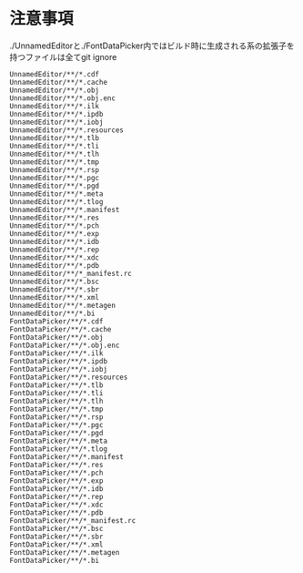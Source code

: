 # 注意事項

./UnnamedEditorと./FontDataPicker内ではビルド時に生成される系の拡張子を持つファイルは全てgit ignore

    UnnamedEditor/**/*.cdf
    UnnamedEditor/**/*.cache
    UnnamedEditor/**/*.obj
    UnnamedEditor/**/*.obj.enc
    UnnamedEditor/**/*.ilk
    UnnamedEditor/**/*.ipdb
    UnnamedEditor/**/*.iobj
    UnnamedEditor/**/*.resources
    UnnamedEditor/**/*.tlb
    UnnamedEditor/**/*.tli
    UnnamedEditor/**/*.tlh
    UnnamedEditor/**/*.tmp
    UnnamedEditor/**/*.rsp
    UnnamedEditor/**/*.pgc
    UnnamedEditor/**/*.pgd
    UnnamedEditor/**/*.meta
    UnnamedEditor/**/*.tlog
    UnnamedEditor/**/*.manifest
    UnnamedEditor/**/*.res
    UnnamedEditor/**/*.pch
    UnnamedEditor/**/*.exp
    UnnamedEditor/**/*.idb
    UnnamedEditor/**/*.rep
    UnnamedEditor/**/*.xdc
    UnnamedEditor/**/*.pdb
    UnnamedEditor/**/*_manifest.rc
    UnnamedEditor/**/*.bsc
    UnnamedEditor/**/*.sbr
    UnnamedEditor/**/*.xml
    UnnamedEditor/**/*.metagen
    UnnamedEditor/**/*.bi
    FontDataPicker/**/*.cdf
    FontDataPicker/**/*.cache
    FontDataPicker/**/*.obj
    FontDataPicker/**/*.obj.enc
    FontDataPicker/**/*.ilk
    FontDataPicker/**/*.ipdb
    FontDataPicker/**/*.iobj
    FontDataPicker/**/*.resources
    FontDataPicker/**/*.tlb
    FontDataPicker/**/*.tli
    FontDataPicker/**/*.tlh
    FontDataPicker/**/*.tmp
    FontDataPicker/**/*.rsp
    FontDataPicker/**/*.pgc
    FontDataPicker/**/*.pgd
    FontDataPicker/**/*.meta
    FontDataPicker/**/*.tlog
    FontDataPicker/**/*.manifest
    FontDataPicker/**/*.res
    FontDataPicker/**/*.pch
    FontDataPicker/**/*.exp
    FontDataPicker/**/*.idb
    FontDataPicker/**/*.rep
    FontDataPicker/**/*.xdc
    FontDataPicker/**/*.pdb
    FontDataPicker/**/*_manifest.rc
    FontDataPicker/**/*.bsc
    FontDataPicker/**/*.sbr
    FontDataPicker/**/*.xml
    FontDataPicker/**/*.metagen
    FontDataPicker/**/*.bi

